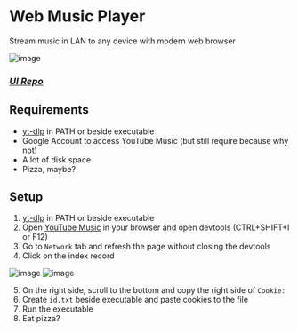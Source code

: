 # Web Music Player

Stream music in LAN to any device with modern web browser

![image](https://github.com/user-attachments/assets/97a7cab2-f7ed-4afb-aef3-93ac9968d6e2)

### ***[UI Repo](https://github.com/lebenoa/wmp-ui)***

## Requirements

- [yt-dlp](https://github.com/yt-dlp/yt-dlp) in PATH or beside executable
- Google Account to access YouTube Music (but still require because why not)
- A lot of disk space
- Pizza, maybe?

## Setup

1. [yt-dlp](https://github.com/yt-dlp/yt-dlp) in PATH or beside executable
2. Open [YouTube Music](https://music.youtube.com) in your browser and open devtools (CTRL+SHIFT+I or F12)
3. Go to `Network` tab and refresh the page without closing the devtools
4. Click on the index record

![image](https://github.com/user-attachments/assets/fe36542f-7e8e-4ff7-bbcd-4ab5f5d11f6d)
![image](https://github.com/user-attachments/assets/95b8ed11-5955-4a54-b001-a2ee2455efe2)

5. On the right side, scroll to the bottom and copy the right side of `Cookie:`
6. Create `id.txt` beside executable and paste cookies to the file
7. Run the executable
8. Eat pizza?

